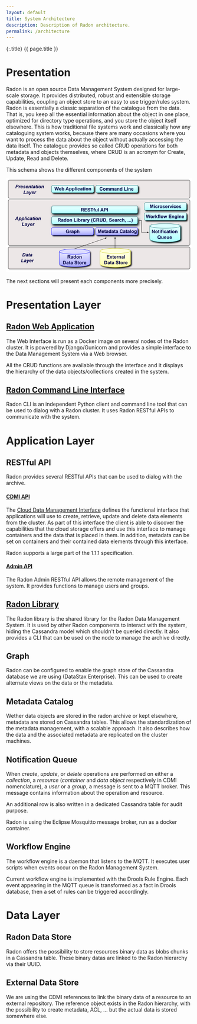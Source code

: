```yaml
---
layout: default
title: System Architecture
description: Description of Radon architecture.
permalink: /architecture
---
```


{:.title}
{{ page.title }}

# Presentation

Radon is an open source Data Management System designed for large-scale storage.
It provides distributed, robust and extensible storage capabilities, coupling
an object store to an easy to use trigger/rules system.
Radon is essentially a classic separation of the catalogue from the data. That
is, you keep all the essential information about the object in one place,
optimized for directory type operations, and you store the object itself
elsewhere.  This is how traditional file systems work and classically how any
cataloguing system works, because there are many occasions where you want to
process the data about the object without actually accessing the data itself.
The catalogue provides so called CRUD operations for both metadata and objects
themselves, where CRUD is an acronym for Create, Update, Read and Delete.

This schema shows the different components of the system

![Architecture](/assets/images/architecture.png)

The next sections will present each components more precisely.


# Presentation Layer

## [Radon Web Application](https://github.com/radon-provenance/radon-web)

The Web Interface is run as a Docker image on several nodes of the Radon cluster. 
It is powered by Django/Gunicorn and provides a simple interface to the Data 
Management System via a Web browser.

All the CRUD functions are available through the interface and it displays the
hierarchy of the data objects/collections created in the system.

## [Radon Command Line Interface](https://github.com/radon-provenance/radon-cli)

Radon CLI is an independent Python client and command line tool that can be
used to dialog with a Radon cluster. It uses Radon RESTful APIs to communicate
with the system.


# Application Layer

## RESTful API

Radon provides several RESTful APIs that can be used to dialog with the archive.

#### [CDMI API](https://github.com/radon-provenance/radon-web)

The [Cloud Data Management Interface](https://www.snia.org/cdmi) defines the
functional interface that applications will use to create, retrieve, update and
delete data elements from the cluster. As part of this interface the client is
able to discover the capabilities that the cloud storage offers and use this
interface to manage containers and the data that is placed in them. In addition,
metadata can be set on containers and their contained data elements through this
interface.

Radon supports a large part of the 1.1.1 specification.

#### [Admin API](https://github.com/radon-provenance/radon-web)

The Radon Admin RESTful API allows the remote management of the system. It
provides functions to manage users and groups.

## [Radon Library](https://github.com/radon-provenance/radon-lib)

The Radon library is the shared library for the Radon Data Management System. 
It is used by other Radon components to interact with the system, hiding the 
Cassandra model which shouldn't be queried directly.
It also provides a CLI that can be used on the node to manage the archive
directly.

## Graph

Radon can be configured to enable the graph store of the Cassandra database we are
using (DataStax Enterprise). This can be used to create alternate views on the
data or the metadata.

## Metadata Catalog

Wether data objects are stored in the radon archive or kept elsewhere, metadata 
are stored on Cassandra tables. This allows the standardization of the metadata
management, with a scalable approach.
It also describes how the data and the associated metadata are replicated on 
the cluster machines.

## Notification Queue

When *create*, *update*, or *delete* operations are performed on either a
*collection*,  a *resource* (*container* and *data object* respectively in CDMI
nomenclature), a *user* or a *group*, a message is sent to a MQTT broker. This
message contains information about the operation and resource.

An additional row is also written in a dedicated Cassandra table for audit 
purpose.

Radon is using the Eclipse Mosquitto message broker, run as a docker container.

## Workflow Engine

The workflow engine is a daemon that listens to the MQTT. It executes user 
scripts when events occur on the Radon Management System.

Current workflow engine is implemented with the Drools Rule Engine. Each event
appearing in the MQTT queue is transformed as a fact in Drools database,
then a set of rules can be triggered accordingly.


# Data Layer

## Radon Data Store

Radon offers the possibility to store resources binary data as blobs chunks in 
a Cassandra table. These binary datas are linked to the Radon hierarchy via 
their UUID.


## External Data Store

We are using the CDMI references to link the binary data of a resource to an
external repository. The reference object exists in the Radon hierarchy, with
the possibility to create metadata, ACL, ... but the actual data is stored
somewhere else.
